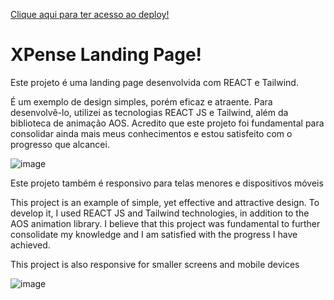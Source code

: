 <a href="https://xpense-react-tailwind-devgustavogantois.vercel.app/">Clique aqui para ter acesso ao deploy!</a>

<h1>XPense Landing Page!</h1>

<p>Este projeto é uma landing page desenvolvida com REACT e Tailwind.</p>

<p>É um exemplo de design simples, porém eficaz e atraente. Para desenvolvê-lo, utilizei as tecnologias REACT JS e Tailwind, além da biblioteca de animação AOS. Acredito que este projeto foi fundamental para consolidar ainda mais meus conhecimentos e estou satisfeito com o progresso que alcancei.</p>

![image](https://github.com/DevGustavoGantois/Xpense_REACT_Tailwind/assets/123424700/5ad97511-a673-4d03-8b91-2436f8f9b43c)

<p>Este projeto também é responsivo para telas menores e dispositivos móveis</p>



<p>This project is an example of simple, yet effective and attractive design. To develop it, I used REACT JS and Tailwind technologies, in addition to the AOS animation library. I believe that this project was fundamental to further consolidate my knowledge and I am satisfied with the progress I have achieved.</p>

<p>This project is also responsive for smaller screens and mobile devices</p>

![image](https://github.com/DevGustavoGantois/Xpense_REACT_Tailwind/assets/123424700/907d300c-0530-4780-91b9-88f27e44b6e5)
